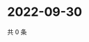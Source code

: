 # 2022-09-30

共 0 条

<!-- BEGIN WEIBO -->
<!-- 最后更新时间 Fri Sep 30 2022 04:07:23 GMT+0800 (China Standard Time) -->

<!-- END WEIBO -->

